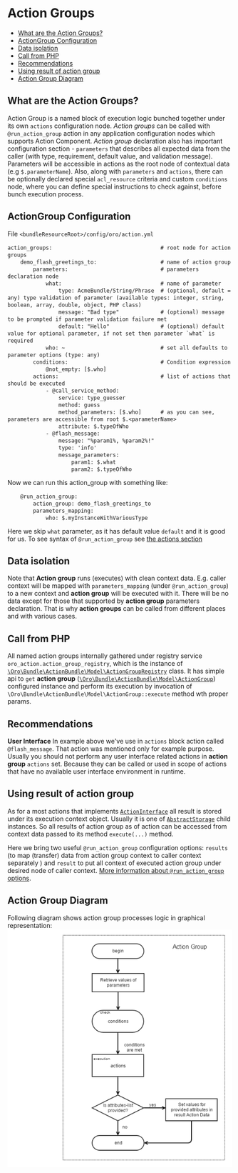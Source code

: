 Action Groups
=============

 * [What are the Action Groups?](#what-are-the-action-groups)
 * [ActionGroup Configuration](#actiongroup-configuration)
 * [Data isolation](#data-isolation)
 * [Call from PHP](#call-from-php)
 * [Recommendations](#recommendations)
 * [Using result of action group](#using-result-of-action-group)
 * [Action Group Diagram](#action-group-diagram)


What are the Action Groups?
---------------------------
Action Group is a named block of execution logic bunched together under its own `actions` configuration node.
*Action groups* can be called with `@run_action_group` action in any application configuration nodes which supports
Action Component.
*Action group* declaration also has important configuration section - `parameters` that describes all expected 
data from the caller (with type, requirement, default value, and validation message).
Parameters will be accessible in actions as the root node of contextual data (e.g `$.parameterName`).
Also, along with `parameters` and `actions`, there can be optionally declared special `acl_resource` criteria and
custom `conditions` node, where you can define special instructions to check against, before bunch execution process.

ActionGroup Configuration
-------------------------

File `<bundleResourceRoot>/config/oro/action.yml`

```
action_groups:                                  # root node for action groups
    demo_flash_greetings_to:                    # name of action group
        parameters:                             # parameters declaration node
            what:                               # name of parameter
                type: AcmeBundle/String/Phrase  # (optional, default = any) type validation of parameter (available types: integer, string, boolean, array, double, object, PHP class)
                message: "Bad type"             # (optional) message to be prompted if parameter validation failure met
                default: "Hello"                # (optional) default value for optional parameter, if not set then parameter `what` is required
            who: ~                              # set all defaults to parameter options (type: any)
        conditions:                             # Condition expression
            @not_empty: [$.who]
        actions:                                # list of actions that should be executed
            - @call_service_method:
                service: type_guesser
                method: guess
                method_parameters: [$.who]      # as you can see, parameters are accessible from root $.<parameterName>
                attribute: $.typeOfWho
            - @flash_message:
                message: "%param1%, %param2%!"
                type: 'info'
                message_parameters:
                    param1: $.what
                    param2: $.typeOfWho
```

Now we can run this action_group with something like:

```
    @run_action_group:
        action_group: demo_flash_greetings_to
        parameters_mapping:
            who: $.myInstanceWithVariousType
```
Here we skip `what` parameter, as it has default value `default` and it is good for us.
To see syntax of `@run_action_group` see [the actions section](./actions.md#run-action-group-run_action_group)


Data isolation
--------------

Note that **Action group** runs (executes) with clean context data. E.g. caller context will be mapped with `parameters_mapping` 
(under `@run_action_group`) to a new context and **action group** will be executed with it.
There will be no data except for those that supported by **action group** parameters declaration.
That is why **action groups** can be called from different places and with various cases.

Call from PHP
-------------

All named action groups internally gathered under registry service `oro_action.action_group_registry`, which is the
instance of [`\Oro\Bundle\ActionBundle\Model\ActionGroupRegistry`](../../Model/ActionGroupRegistry.php) class. 
It has simple api to `get` **action group** ([`\Oro\Bundle\ActionBundle\Model\ActionGroup`](../../Model/ActionGroup.php)) 
configured instance and perform its execution by invocation of `\Oro\Bundle\ActionBundle\Model\ActionGroup::execute` method wth proper params.


Recommendations
---------------

**User Interface** 
In example above we've use in `actions` block action called `@flash_message`. That action was mentioned only for 
example purpose.
Usually you should not perform any user interface related actions in **action group** `actions` set. Because they can 
be called or used in scope of actions that have no available user interface environment in runtime. 

Using result of action group
----------------------------
As for a most actions that implements [`ActionInterface`](/src/Oro/Component/Action/Action/ActionInterface.php) all 
result is stored under its execution context object. Usually it is one of 
[`AbstractStorage`](/src/Oro/Component/Action/Model/AbstractStorage.php) child instances.
So all results of action group as of action can be accessed from context data passed to its method `execute(...)` method.

Here we bring two useful `@run_action_group` configuration options: `results` (to map (transfer) data from action group 
context to caller context separately ) and `result` to put all context of executed action group under desired node of caller context.
[More information about `@run_action_group` options](./actions.md#run-action-group-run_action_group).

Action Group Diagram
--------------------
Following diagram shows action group processes logic in graphical representation: ![Action Group Diagram](images/action_group.png)
